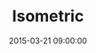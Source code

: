 ---
title:  "Isometric"
date:   2015-03-21 09:00:00
categories: podcasts
book-author: "Brianna Wu, Steve Lubitz and Georgia Dow"
cover-image: http://a1.mzstatic.com/us/r30/Music5/v4/85/56/44/85564433-bbb2-748c-3ff8-3e29d90e0b05/cover170x170.jpeg
buy-link: https://itunes.apple.com/us/podcast/isometric/id879821508?mt=2
layout: "library-page"

---